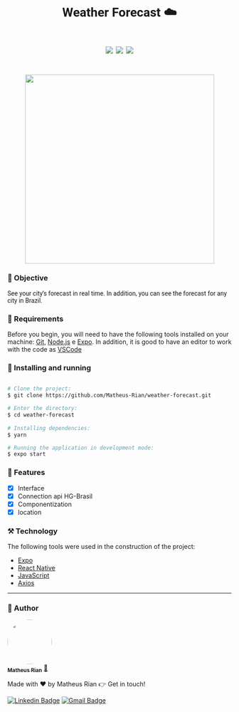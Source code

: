 <h1 style="font-family: roboto;" align='center'>Weather Forecast ☁️</h1>

<h1 style="font-family: roboto;" align='center'>
  <img src='https://img.shields.io/static/v1?label=status&message=Development&color=ffd700&style=for-the-badge&logo=react'></img>
  <img src='https://img.shields.io/static/v1?label=WeatherForecast&message=1.0v&color=4169E1&style=for-the-badge&logo=mega'></img>
  <img src='https://img.shields.io/static/v1?label=Prox&message=1.1v&color=2E8B57&style=for-the-badge&logo=mega'></img>
</h1>

<h1 style="font-family: roboto" align='center'>
  <img src='./assets/gif-weather-forecast.gif' height=425></img>
</h1>


### :pushpin: Objective

<p style="font-family: roboto;">See your city’s forecast in real time. In addition, you can see the forecast for any city in Brazil.</p>

### :hammer: Requirements

Before you begin, you will need to have the following tools installed on your machine:
[Git](https://git-scm.com), [Node.js](https://nodejs.org/en/) e [Expo](https://expo.io/). 
In addition, it is good to have an editor to work with the code as [VSCode](https://code.visualstudio.com/)

### :rocket: Installing and running

```bash

# Clone the project:
$ git clone https://github.com/Matheus-Rian/weather-forecast.git

# Enter the directory:
$ cd weather-forecast
  
# Installing dependencies:
$ yarn

# Running the application in development mode:
$ expo start
``` 

### 🏁 Features 

- [X] Interface
- [x] Connection api HG-Brasil
- [x] Componentization
- [x] location

### ⚒️ Technology

The following tools were used in the construction of the project:

- [Expo](https://expo.io/)
- [React Native](https://reactnative.dev/)
- [JavaScript](https://developer.mozilla.org/pt-BR/docs/Web/JavaScript)
- [Axios](https://github.com/axios/axios)

---
### :trident: Author 

<a href="https://www.linkedin.com/in/matheus-rian-19b81a183/">
 <img style="border-radius: 50%;" src="https://avatars0.githubusercontent.com/u/53922139?s=460&u=78916fa8ef722becba440780b3f5756e66507bb7&v=4" width="100px;" alt=""/>
 <br />
 <sub><b>Matheus Rian</b></sub></a> <a href="https://www.linkedin.com/in/matheus-rian-19b81a183/" title="MatheusRian">🚀</a>


Made with ❤️ by Matheus Rian :point_right: Get in touch!

[![Linkedin Badge](https://img.shields.io/badge/-Matheus-blue?style=flat-square&logo=Linkedin&logoColor=white&link=https://www.linkedin.com/in/tgmarinho/)](https://www.linkedin.com/in/matheus-rian-19b81a183/) [![Gmail Badge](https://img.shields.io/badge/-souzamatheusrian@gmail.com-c14438?style=flat-square&logo=Gmail&logoColor=white&link=mailto:souzamatheusrian@gmail.com)](souzamatheusrian@gmail.com)